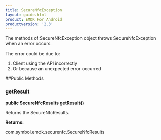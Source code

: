 ```yaml
---
title: SecureNfcException
layout: guide.html
product: EMDK For Android
productversion: '2.3'
---
```


The methods of SecureNfcException object throws SecureNfcException when an error
 occurs.

The error could be due to:

1. Client using the API incorrectly
2. Or because an unexpected error occurred

##Public Methods

### getResult

**public SecureNfcResults getResult()**

Returns the SecureNfcResults.

**Returns:**

com.symbol.emdk.securenfc.SecureNfcResults









